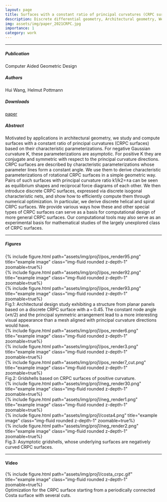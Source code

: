 ```yaml
---
layout: page
title: Surfaces with a constant ratio of principal curvatures (CRPC surfaces)
description: Discrete differential geometry, Architectural geometry, Weingarten surface, Characteristic parameterization, Constant ratio of principal curvatures, Principal symmetric net
img: assets/img/paper_2021CRPC.jpg
importance: 1
category: work
---
```


------
##### **Publication**
Computer Aided Geometric Design

##### **Authors**
Hui Wang, Helmut Pottmann

##### **Downloads**
[paper](assets/pdf/2022_crpc.pdf)

##### **Abstract**
Motivated by applications in architectural geometry, we study and compute surfaces with a constant ratio of principal curvatures (CRPC surfaces) based on their characteristic parameterizations. For negative Gaussian curvature K, these parameterizations are asymptotic. For positive K they are conjugate and symmetric with respect to the principal curvature directions. CRPC surfaces are described by characteristic parameterizations whose parameter lines form a constant angle. We use them to derive characteristic parameterizations of rotational CRPC surfaces in a simple geometric way. Pairs of such surfaces with principal curvature ratio k1/k2=±a can be seen as equilibrium shapes and reciprocal force diagrams of each other. We then introduce discrete CRPC surfaces, expressed via discrete isogonal characteristic nets, and show how to efficiently compute them through numerical optimization. In particular, we derive discrete helical and spiral CRPC surfaces. We provide various ways how these and other special types of CRPC surfaces can serve as a basis for computational design of more general CRPC surfaces. Our computational tools may also serve as an experimental basis for mathematical studies of the largely unexplored class of CRPC surfaces.

------

##### **Figures**

<div class="row">
    <div class="col-sm mt-3 mt-md-0">
        {% include figure.html path="assets/img/proj1/pos_render95.png" title="example image" class="img-fluid rounded z-depth-1" zoomable=true%}
    </div>
    <div class="col-sm mt-3 mt-md-0">
        {% include figure.html path="assets/img/proj1/pos_render92.png" title="example image" class="img-fluid rounded z-depth-1" zoomable=true%}
    </div>
    <div class="col-sm mt-3 mt-md-0">
        {% include figure.html path="assets/img/proj1/pos_render93.png" title="example image" class="img-fluid rounded z-depth-1" zoomable=true%}
    </div>
</div>
Fig.1: Architectural design study exhibiting a structure from planar panels based on a discrete CRPC surface with a = 0.45. The constant node angle (≠π/2) and the principal symmetric arrangement lead to a more interesting visual appearance than a mesh aligned with principal curvature directions would have.


<div class="row">
    <div class="col-sm mt-3 mt-md-0">
        {% include figure.html path="assets/img/proj1/pos_render6.png" title="example image" class="img-fluid rounded z-depth-1" zoomable=true%}
    </div>
    <div class="col-sm mt-3 mt-md-0">
        {% include figure.html path="assets/img/proj1/pos_render3.png" title="example image" class="img-fluid rounded z-depth-1" zoomable=true%}
    </div>
    <div class="col-sm mt-3 mt-md-0">
        {% include figure.html path="assets/img/proj1/pos_render7_cut.png" title="example image" class="img-fluid rounded z-depth-1" zoomable=true%}
    </div>
</div>
Fig.2: Gridshells based on CRPC surfaces of positive curvature.


<div class="row">
    <div class="col-sm mt-3 mt-md-0">
        {% include figure.html path="assets/img/proj1/neg_render30.png" title="example image" class="img-fluid rounded z-depth-1" zoomable=true%}
    </div>
    <div class="col-sm mt-3 mt-md-0">
        {% include figure.html path="assets/img/proj1/neg_render1.png" title="example image" class="img-fluid rounded z-depth-1" zoomable=true%}
    </div>
    <div class="col-sm mt-3 mt-md-0">
        {% include figure.html path="assets/img/proj1/costa4.png" title="example image" class="img-fluid rounded z-depth-1" zoomable=true%}
    </div>
    <div class="col-sm mt-3 mt-md-0">
        {% include figure.html path="assets/img/proj1/neg_render2.png" title="example image" class="img-fluid rounded z-depth-1" zoomable=true%}
    </div>    
</div>
Fig.3: Asymptotic gridshells, whose underlying surfaces are negatively curved CRPC surfaces.


------

#### **Video**

<div class="row">
    <div class="col-sm mt-3 mt-md-0">
        {% include figure.html path="assets/img/proj1/costa_crpc.gif" title="example image" class="img-fluid rounded z-depth-1" zoomable=true%}
    </div>
</div>
Optimization for the CRPC surface starting from a periodically connected Costa surface with several cuts.